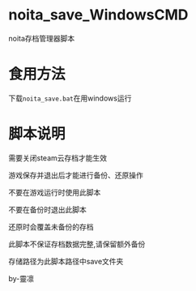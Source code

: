 # noita_save_WindowsCMD
noita存档管理器脚本
# 食用方法
下载`noita_save.bat`在用windows运行
# 脚本说明
需要关闭steam云存档才能生效 

游戏保存并退出后才能进行备份、还原操作 

不要在游戏运行时使用此脚本 

不要在备份时退出此脚本 

还原时会覆盖未备份的存档 

此脚本不保证存档数据完整,请保留额外备份 

存储路径为此脚本路径中save文件夹 

by-靈凛 
